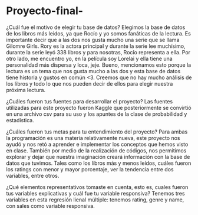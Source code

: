 # Proyecto-final-
¿Cuál fue el motivo de elegir tu base de datos? Elegimos la base de datos de los libros más leidos, ya que Rocío y yo somos fanáticas de la lectura. Es importante decir que a las dos nos gusta mucho una serie que se llama Gilomre Girls. Rory es la actora principal y durante la serie lee muchísimo, durante la serie leyó 338 libros y para nosotras, Rocío representa a ella. Por otro lado, me encuentro yo, en la película soy Lorelai y ella tiene una personalidad más dispersa y loca, jeje. Bueno, mencionamos esto porque la lectura es un tema que nos gusta mucho a las dos y esta base de datos tiene historia y gustos en común <3. Creemos que no hay mucho análisis de los libros y todo lo que nos pueden decir de ellos para elegir nuestra próxima lectura.

¿Cuáles fueron tus fuentes para desarrollar el proyecto? Las fuentes utilizadas para este proyecto fueron Kaggle que posteriormente se convirtió en una archivo csv para su uso y los apuntes de la clase de probabilidad y estadística.

¿Cuáles fueron tus metas para tu entendimiento del proyecto? Para ambas la programación es una materia relativamente nueva, este proyecto nos ayudó y nos retó a aprender e implementar los conceptos que hemos visto en clase. También por medio de la realización de códigos, nos permitimos explorar y dejar que nuestra imaginación creará información con la base de datos que tuvimos. Tales como los libros más y menos leídos, cuáles fueron los ratings con menor y mayor porcentaje, ver la tendencia entre dos variables, entre otros.

¿Qué elementos representativos tomaste en cuenta, esto es, cuales fueron tus variables explicativas y cuál fue tu variable responsiva? Tenemos tres variables en esta regresión lienal múltiple: tenemos rating, genre y name, con sales como variable responsiva.
